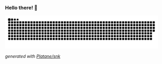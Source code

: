 ### Hello there! 👋

<p dir="auto"><img src="https://raw.githubusercontent.com/DarisCappelletti/DarisCappelletti/output/github-contribution-grid-snake-dark.svg" /></p>
<p dir="auto" ><em>generated with <a href="https://github.com/Platane/snk">Platane/snk</a></em></p>

<!--
**DarisCappelletti/DarisCappelletti** is a ✨ _special_ ✨ repository because its `README.md` (this file) appears on your GitHub profile.

Here are some ideas to get you started:

- 🔭 I’m currently working on ...
- 🌱 I’m currently learning ...
- 👯 I’m looking to collaborate on ...
- 🤔 I’m looking for help with ...
- 💬 Ask me about ...
- 📫 How to reach me: ...
- 😄 Pronouns: ...
- ⚡ Fun fact: ...
-->
